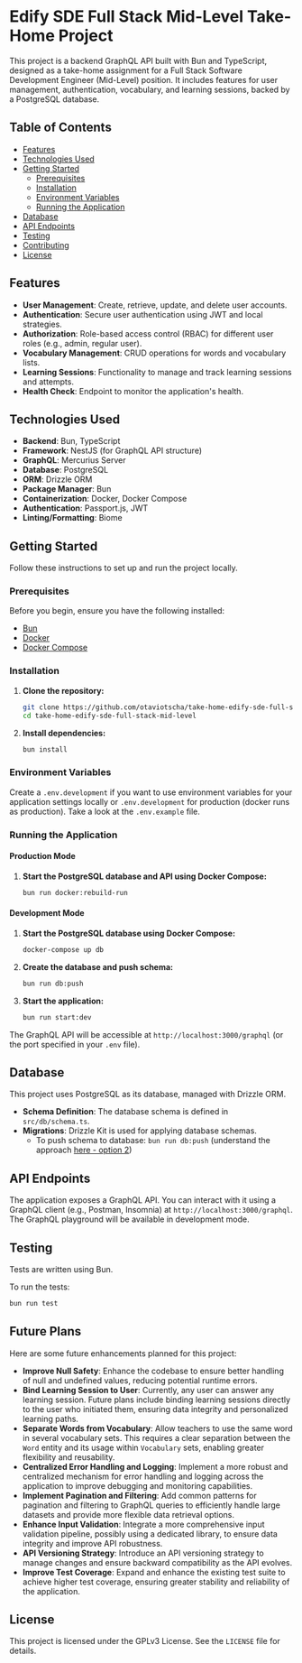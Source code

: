 # Edify SDE Full Stack Mid-Level Take-Home Project

This project is a backend GraphQL API built with Bun and TypeScript, designed as a take-home assignment for a Full Stack Software Development Engineer (Mid-Level) position. It includes features for user management, authentication, vocabulary, and learning sessions, backed by a PostgreSQL database.

## Table of Contents

- [Features](#features)
- [Technologies Used](#technologies-used)
- [Getting Started](#getting-started)
  - [Prerequisites](#prerequisites)
  - [Installation](#installation)
  - [Environment Variables](#environment-variables)
  - [Running the Application](#running-the-application)
- [Database](#database)
- [API Endpoints](#api-endpoints)
- [Testing](#testing)
- [Contributing](#contributing)
- [License](#license)

## Features

- **User Management**: Create, retrieve, update, and delete user accounts.
- **Authentication**: Secure user authentication using JWT and local strategies.
- **Authorization**: Role-based access control (RBAC) for different user roles (e.g., admin, regular user).
- **Vocabulary Management**: CRUD operations for words and vocabulary lists.
- **Learning Sessions**: Functionality to manage and track learning sessions and attempts.
- **Health Check**: Endpoint to monitor the application's health.

## Technologies Used

- **Backend**: Bun, TypeScript
- **Framework**: NestJS (for GraphQL API structure)
- **GraphQL**: Mercurius Server
- **Database**: PostgreSQL
- **ORM**: Drizzle ORM
- **Package Manager**: Bun
- **Containerization**: Docker, Docker Compose
- **Authentication**: Passport.js, JWT
- **Linting/Formatting**: Biome

## Getting Started

Follow these instructions to set up and run the project locally.

### Prerequisites

Before you begin, ensure you have the following installed:

- [Bun](https://bun.sh/docs/installation)
- [Docker](https://www.docker.com/get-started/)
- [Docker Compose](https://docs.docker.com/compose/install/)

### Installation

1.  **Clone the repository:**
    ```bash
    git clone https://github.com/otaviotscha/take-home-edify-sde-full-stack-mid-level.git
    cd take-home-edify-sde-full-stack-mid-level
    ```

2.  **Install dependencies:**
    ```bash
    bun install
    ```

### Environment Variables

Create a `.env.development` if you want to use environment variables for your application settings locally or `.env.development` for production (docker runs as production). Take a look at the `.env.example` file.

### Running the Application

#### Production Mode

1.  **Start the PostgreSQL database and API using Docker Compose:**
    ```bash
    bun run docker:rebuild-run
    ```

#### Development Mode

1.  **Start the PostgreSQL database using Docker Compose:**
    ```bash
    docker-compose up db
    ```

2.  **Create the database and push schema:**
    ```bash
    bun run db:push
    ```

3.  **Start the application:**
    ```bash
    bun run start:dev
    ```

The GraphQL API will be accessible at `http://localhost:3000/graphql` (or the port specified in your `.env` file).

## Database

This project uses PostgreSQL as its database, managed with Drizzle ORM.

- **Schema Definition**: The database schema is defined in `src/db/schema.ts`.
- **Migrations**: Drizzle Kit is used for applying database schemas.
  - To push schema to database: `bun run db:push` (understand the approach [here - option 2](https://orm.drizzle.team/docs/migrations))

## API Endpoints

The application exposes a GraphQL API. You can interact with it using a GraphQL client (e.g., Postman, Insomnia) at `http://localhost:3000/graphql`. The GraphQL playground will be available in development mode.

## Testing

Tests are written using Bun.

To run the tests:
```bash
bun run test
```

## Future Plans

Here are some future enhancements planned for this project:

-   **Improve Null Safety**: Enhance the codebase to ensure better handling of null and undefined values, reducing potential runtime errors.
-   **Bind Learning Session to User**: Currently, any user can answer any learning session. Future plans include binding learning sessions directly to the user who initiated them, ensuring data integrity and personalized learning paths.
-   **Separate Words from Vocabulary**: Allow teachers to use the same word in several vocabulary sets. This requires a clear separation between the `Word` entity and its usage within `Vocabulary` sets, enabling greater flexibility and reusability.
-   **Centralized Error Handling and Logging**: Implement a more robust and centralized mechanism for error handling and logging across the application to improve debugging and monitoring capabilities.
-   **Implement Pagination and Filtering**: Add common patterns for pagination and filtering to GraphQL queries to efficiently handle large datasets and provide more flexible data retrieval options.
-   **Enhance Input Validation**: Integrate a more comprehensive input validation pipeline, possibly using a dedicated library, to ensure data integrity and improve API robustness.
-   **API Versioning Strategy**: Introduce an API versioning strategy to manage changes and ensure backward compatibility as the API evolves.
-   **Improve Test Coverage**: Expand and enhance the existing test suite to achieve higher test coverage, ensuring greater stability and reliability of the application.

## License

This project is licensed under the GPLv3 License. See the `LICENSE` file for details.
